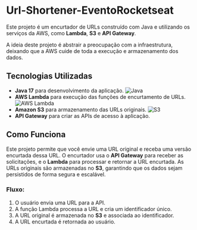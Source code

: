 
# Url-Shortener-EventoRocketseat

Este projeto é um encurtador de URLs construído com Java e utilizando os serviços da AWS, como **Lambda**, **S3** e **API Gateway**.

A ideia deste projeto é abstrair a preocupação com a infraestrutura, deixando que a AWS cuide de toda a execução e armazenamento dos dados.

## Tecnologias Utilizadas
- **Java 17** para desenvolvimento da aplicação. ![Java](https://img.shields.io/badge/Java-17-red)
- **AWS Lambda** para execução das funções de encurtamento de URLs. ![AWS Lambda](https://img.shields.io/badge/AWS_Lambda-orange)
- **Amazon S3** para armazenamento das URLs originais.  ![S3](https://img.shields.io/badge/S3-blue)
- **API Gateway** para criar as APIs de acesso à aplicação.

## Como Funciona

Este projeto permite que você envie uma URL original e receba uma versão encurtada dessa URL. O encurtador usa o **API Gateway** para receber as solicitações, e o **Lambda** para processar e retornar a URL encurtada. As URLs originais são armazenadas no **S3**, garantindo que os dados sejam persistidos de forma segura e escalável.

### Fluxo:
1. O usuário envia uma URL para a API.
2. A função Lambda processa a URL e cria um identificador único.
3. A URL original é armazenada no **S3** e associada ao identificador.
4. A URL encurtada é retornada ao usuário.
